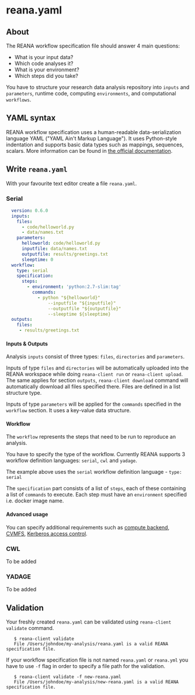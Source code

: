 # reana.yaml

## About

The REANA workflow specification file should answer 4 main questions:

* What is your input data?
* Which code analyses it?
* What is your environment?
* Which steps did you take?

You have to structure your research data analysis repository into `inputs`
and `parameters`, runtime code, computing `environments`, and computational
`workflows`.

## YAML syntax

REANA workflow specification uses a human-readable data-serialization language
YAML ("YAML Ain't Markup Language"). It uses Python-style indentation and supports
basic data types such as mappings, sequences, scalars.
More information can be found in [the official documentation](https://yaml.org/spec/1.2/spec.html).

## Write `reana.yaml`

With your favourite text editor create a file `reana.yaml`.

### Serial

```yaml
  version: 0.6.0
  inputs:
    files:
      - code/helloworld.py
      - data/names.txt
    parameters:
      helloworld: code/helloworld.py
      inputfile: data/names.txt
      outputfile: results/greetings.txt
      sleeptime: 0
  workflow:
    type: serial
    specification:
      steps:
        - environment: 'python:2.7-slim:tag'
          commands:
            - python "${helloworld}"
                --inputfile "${inputfile}"
                --outputfile "${outputfile}"
                --sleeptime ${sleeptime}
  outputs:
    files:
     - results/greetings.txt
```

#### Inputs & Outputs

Analysis `inputs` consist of three types: `files`, `directories` and `parameters`.

Inputs of type `files` and `directories` will be automatically uploaded into
the REANA workspace while doing `reana-client run` or `reana-client upload`.
The same applies for section `outputs`, `reana-client download` command will
automatically download all files specified there. Files are defined in a list
structure type.

Inputs of type `parameters` will be applied for the `commands` specified in the
`workflow` section. It uses a key-value data structure.

#### Workflow

The `workflow` represents the steps that need to be run to reproduce an analysis.

You have to specify the type of the workflow. Currently REANA supports 3 workflow
definition languages: `serial`, `cwl` and `yadage`.

The example above uses the `serial` workflow definition language - `type: serial`

The `specification` part consists of a list of `steps`, each of these containing
a list of `commands` to execute. Each step must have an `environment` specified i.e.
docker image name.

#### Advanced usage

You can specify additional requirements such as [compute backend](../../advanced-usage/compute-backends/),
[CVMFS](../../advanced-usage/code-repositories/cvmfs), [Kerberos access control](../../advanced-usage/access-control/kerberos#setting-kerberos-requirement).


### CWL

To be added

### YADAGE

To be added


## Validation

Your freshly created `reana.yaml` can be validated using `reana-client validate`
command.

```console
   $ reana-client validate
   File /Users/johndoe/my-analysis/reana.yaml is a valid REANA specification file.
```

If your workflow specification file is not named `reana.yaml` or `reana.yml` you have
to use `-f` flag in order to specify a file path for the validation.

```console
   $ reana-client validate -f new-reana.yaml
   File /Users/johndoe/my-analysis/new-reana.yaml is a valid REANA specification file.
```
